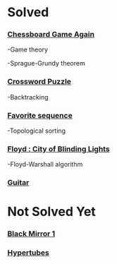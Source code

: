 # Solved

### [Chessboard Game Again](https://www.hackerrank.com/contests/inzva-acsc-foundation-upsolving/challenges/chessboard-game-again-1)
-Game theory

-Sprague-Grundy theorem 

### [Crossword Puzzle](https://www.hackerrank.com/contests/inzva-acsc-foundation-upsolving/challenges/crossword-puzzle/submissions/code/1308710627)
-Backtracking

### [Favorite sequence](https://www.hackerrank.com/contests/inzva-acsc-foundation-upsolving/challenges/favourite-sequence)
-Topological sorting

### [Floyd : City of Blinding Lights](https://www.hackerrank.com/contests/inzva-acsc-foundation-upsolving/challenges/floyd-city-of-blinding-lights)
-Floyd-Warshall algorithm

### [Guitar](https://www.hackerrank.com/contests/inzva-acsc-foundation-final/challenges/guitar)

# Not Solved Yet

### [Black Mirror 1](https://www.hackerrank.com/contests/inzva-acsc-foundation-final/challenges/black-mirror-1)

### [Hypertubes](https://www.hackerrank.com/contests/inzva-acsc-foundation-final/challenges/hypertubes)
